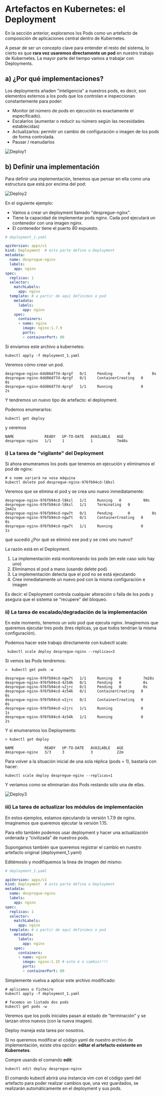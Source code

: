 # Artefactos en Kubernetes: el Deployment

En la sección anterior, exploramos los Pods como un artefacto de composición de aplicaciones central dentro de Kubernetes.

A pesar de ser un concepto clave para entender el resto del sistema, lo cierto es que **rara vez usaremos directamente un pod** en nuestro trabajo de Kubernetes. La mayor parte del tiempo vamos a trabajar con Deployments.

## a) ¿Por qué implementaciones?

Los deployments añaden "inteligencia" a nuestros pods, es decir, son elementos externos a los pods que los controlan e inspeccionan constantemente para poder:

- Monitor (el número de pods en ejecución es exactamente el especificado).
- Escalarlos (aumentar o reducir su número según las necesidades establecidas)
- Actualizarlos: permitir un cambio de configuración o imagen de los pods de forma controlada.
- Pausar / reanudarlos

![Deploy1](./../_media/02/deployment.png)

## b) Definir una implementación

Para definir una implementación, tenemos que pensar en ella como una estructura que está por encima del pod:

![Deploy2](./../_media/02/deployment2.png)

En el siguiente ejemplo:

- Vamos a crear un deployment llamado "despregue-nginx".
- Tiene la capacidad de implementar pods nginx. Cada pod ejecutará un contenedor con una imagen nginx.
- El contenedor tiene el puerto 80 expuesto.

```yaml
# deployment_1.yaml

apiVersion: apps/v1
kind: Deployment  # esta parte define o Deployment
metadata:
  name: despregue-nginx
  labels:
    app: nginx
spec:
  replicas: 1
  selector:
    matchLabels:
      app: nginx
  template: # a partir de aquí definimos o pod
    metadata:
      labels:
        app: nginx
    spec:
      containers:
      - name: nginx
        image: nginx:1.7.9
        ports:
        - containerPort: 80
```

Si enviamos este archivo a kubernetes:

```shell
kubectl apply -f deployment_1.yaml
```

Veremos cómo crear un pod.

```shell
despregue-nginx-6dd86d77d-4prgf   0/1     Pending       0          0s
despregue-nginx-6dd86d77d-4prgf   0/1     ContainerCreating   0          0s
despregue-nginx-6dd86d77d-4prgf   1/1     Running             0          2s
```

Y tendremos un nuevo tipo de artefacto: el deployment.

Podemos enumerarlos:

```shell
kubectl get deploy
```

y veremos

```shell
NAME              READY   UP-TO-DATE   AVAILABLE   AGE
despregue-nginx   1/1     1            1           7m48s
```

### i) La tarea de "vigilante" del Deployment

Si ahora enumeramos los pods que tenemos en ejecución y eliminamos el pod de nginx:

```shell
# o nome variará na vosa máquina
kubectl delete pod despregue-nginx-976fb94cd-l8ksl
 ```

Veremos que se elimina el pod y se crea uno nuevo inmediatamente:

```shell
despregue-nginx-976fb94cd-l8ksl   1/1     Running   0          90s
despregue-nginx-976fb94cd-l8ksl   1/1     Terminating   0          2m42s
despregue-nginx-976fb94cd-ngw7t   0/1     Pending       0          0s
despregue-nginx-976fb94cd-ngw7t   0/1     ContainerCreating   0          0s
despregue-nginx-976fb94cd-ngw7t   1/1     Running             0          1s
```

qué sucedió ¿Por qué se eliminó ese pod y se creó uno nuevo?

La razón está en el Deployment.

1. La implementación está monitoreando los pods (en este caso solo hay uno)
2. Eliminamos el pod a mano (usando delete pod)
3. La implementación detecta que el pod no se está ejecutando
4. Cree inmediatamente un nuevo pod con la misma configuración e imagen

Es decir: el Deployment controla cualquier alteración o falla de los pods y asegura que el sistema se “recupere” del bloqueo.

### ii) La tarea de escalado/degradación de la implementación

En este momento, tenemos un solo pod que ejecuta nginx. Imaginemos que queremos ejecutar tres pods (tres réplicas, ya que todos tendrían la misma configuración).

Podemos hacer este trabajo directamente con kubectl scale:

```shell
 kubectl scale deploy despregue-nginx --replicas=3
```

Si vemos las Pods tendremos:

```shell
>  kubectl get pods -w

despregue-nginx-976fb94cd-ngw7t   1/1     Running   0          7m28s
despregue-nginx-976fb94cd-4z54k   0/1     Pending   0          0s
despregue-nginx-976fb94cd-v2jrc   0/1     Pending   0          0s
despregue-nginx-976fb94cd-4z54k   0/1     ContainerCreating   0          0s
despregue-nginx-976fb94cd-v2jrc   0/1     ContainerCreating   0          0s
despregue-nginx-976fb94cd-v2jrc   1/1     Running             0          1s
despregue-nginx-976fb94cd-4z54k   1/1     Running             0          2s
```


Y si enumeramos los Deployments:

```shell
> kubectl get deploy

NAME              READY   UP-TO-DATE   AVAILABLE   AGE
despregue-nginx   3/3     3            3           22m
```

Para volver a la situación inicial de una sola réplica (pods = 1), bastaría con hacer:

```shell
kubectl scale deploy despregue-nginx --replicas=1
```

Y veríamos como se eliminarían dos Pods restando sólo una de ellas.

![Deploy3](./../_media/02/deployment3.png)

### iii) La tarea de actualizar los módulos de implementación

En estos ejemplos, estamos ejecutando la versión 1.7.9 de nginx. Imaginemos que queremos ejecutar la versión 1.15.

Para ello también podemos usar deployment y hacer una actualización ordenada y “civilizada” de nuestros pods.

Supongamos también que queremos registrar el cambio en nuestro artefacto original (deployment_1.yaml)

Editémoslo y modifiquemos la línea de imagen del mismo:

```yaml
# deployment_1.yaml

apiVersion: apps/v1
kind: Deployment  # esta parte define o Deployment
metadata:
  name: despregue-nginx
  labels:
    app: nginx
spec:
  replicas: 1
  selector:
    matchLabels:
      app: nginx
  template: # a partir de aquí definimos o pod
    metadata:
      labels:
        app: nginx
    spec:
      containers:
      - name: nginx
        image: nginx:1.15 # este é o cambio!!!!
        ports:
        - containerPort: 80
```

Simplemente vuelva a aplicar este archivo modificado:

```shell
# aplicamos o ficheiro
kubectl apply -f deployment_1.yaml

# facemos un listado dos pods
kubectl get pods -w
```

Veremos que los pods iniciales pasan al estado de "terminación" y se lanzan otros nuevos (con la nueva imagen).

Deploy maneja esta tarea por nosotros.

Si no queremos modificar el código yaml de nuestro archivo de implementación, existe otra opción: **editar el artefacto existente en Kubernetes**.

Compre usando el comando **edit**:

```shell
kubectl edit deploy despregue-nginx
```

El comando kubectl abrirá una instancia vim con el código yaml del artefacto para poder realizar cambios que, una vez guardados, se realizarán automáticamente en el deployment y sus pods.
